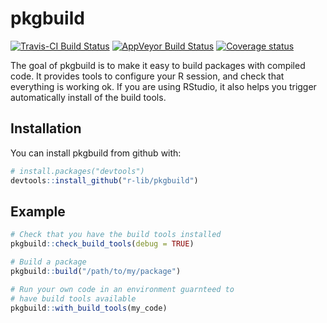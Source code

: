 # pkgbuild

[![Travis-CI Build Status](https://travis-ci.org/r-lib/pkgbuild.svg?branch=master)](https://travis-ci.org/r-lib/pkgbuild)
[![AppVeyor Build Status](https://ci.appveyor.com/api/projects/status/github/r-lib/pkgbuild?branch=master&svg=true)](https://ci.appveyor.com/project/hadley/pkgbuild)
[![Coverage status](https://codecov.io/gh/r-lib/pkgbuild/branch/master/graph/badge.svg)](https://codecov.io/github/r-lib/pkgbuild?branch=master)

The goal of pkgbuild is to make it easy to build packages with compiled code. It provides tools to configure your R session, and check that everything is working ok. If you are using RStudio, it also helps you trigger automatically install of the build tools.

## Installation

You can install pkgbuild from github with:

``` r
# install.packages("devtools")
devtools::install_github("r-lib/pkgbuild")
```

## Example

``` r
# Check that you have the build tools installed
pkgbuild::check_build_tools(debug = TRUE)

# Build a package
pkgbuild::build("/path/to/my/package")

# Run your own code in an environment guarnteed to 
# have build tools available
pkgbuild::with_build_tools(my_code)
```
